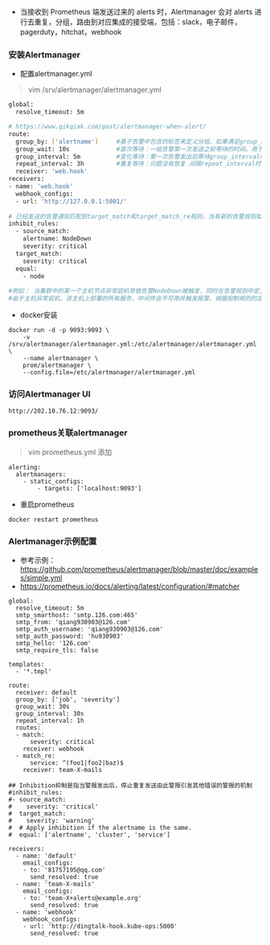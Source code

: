 * 当接收到 Prometheus 端发送过来的 alerts 时，Alertmanager 会对 alerts 进行去重复，分组，路由到对应集成的接受端，包括：slack，电子邮件，pagerduty，hitchat，webhook


### 安装Alertmanager
* 配置alertmanager.yml
>vim /srv/alertmanager/alertmanager.yml
```sh
global:
  resolve_timeout: 5m

# https://www.qikqiak.com/post/alertmanager-when-alert/
route:
  group_by: ['alertname']     #基于告警中包含的标签来定义分组，如果满足group_by中定义标签名称，那么这些告警将会合并为一个通知发送给接收器。
  group_wait: 10s             #首次等待：一组告警第一次发送之前等待的时间。用于等待抑制告警，或等待同一组告警采集更多初始告警后一起发送（一般设置为0秒 ~ 几分钟）
  group_interval: 5m          #变化等待：第一次告警发出后等待group_interval时间（一般设置为5分钟或更多），开始为该组触发新告警，如果期间有告警恢复，在group_interval到达时，也会一并将告警恢复信息发出
  repeat_interval: 3h         #重复等待：问题没有恢复 间隔repeat_interval时间，重复发送告警（通常设置为3小时或更长时间）
  receiver: 'web.hook'
receivers:
- name: 'web.hook'
  webhook_configs:
  - url: 'http://127.0.0.1:5001/'
  
# 已经发送的告警通知匹配到target_match和target_match_re规则，当有新的告警规则如果满足source_match或者定义的匹配规则，并且已发送的告警与新产生的告警中equal定义的标签完全相同，则启动抑制机制，新的告警不会发送。  
inhibit_rules:
  - source_match:
    alertname: NodeDown
    severity: critical
  target_match:
    severity: critical
  equal:
    - node
    
#例如： 当集群中的某一个主机节点异常宕机导致告警NodeDown被触发，同时在告警规则中定义了告警级别severity=critical。
#由于主机异常宕机，该主机上部署的所有服务，中间件会不可用并触发报警。根据抑制规则的定义，如果有新的告警级别为severity=critical，并且告警中标签node的值与NodeDown告警的相同，则说明新的告警是由NodeDown导致的，则启动抑制机制停止向接收器发送通知。
```

* docker安装
```
docker run -d -p 9093:9093 \
    -v /srv/alertmanager/alertmanager.yml:/etc/alertmanager/alertmanager.yml \
    --name alertmanager \
    prom/alertmanager \
    --config.file=/etc/alertmanager/alertmanager.yml
```

### 访问Alertmanager UI
```
http://202.10.76.12:9093/
```

### prometheus关联alertmanager
>vim prometheus.yml 添加
```
alerting:
  alertmanagers:
    - static_configs:
        - targets: ['localhost:9093']
```

* 重启prometheus
```
docker restart prometheus
```


### Alertmanager示例配置
* 参考示例：https://github.com/prometheus/alertmanager/blob/master/doc/examples/simple.yml
* https://prometheus.io/docs/alerting/latest/configuration/#matcher
```
global:
  resolve_timeout: 5m
  smtp_smarthost: 'smtp.126.com:465'
  smtp_from: 'qiang930903@126.com'
  smtp_auth_username: 'qiang930903@126.com'
  smtp_auth_password: 'hu930903'
  smtp_hello: '126.com'
  smtp_require_tls: false

templates:
  - '*.tmpl'

route:
  receiver: default
  group_by: ['job', 'severity']
  group_wait: 30s
  group_interval: 30s
  repeat_interval: 1h
  routes:
  - match:
      severity: critical
    receiver: webhook
  - match_re:
      service: ^(foo1|foo2|baz)$
    receiver: team-X-mails

## Inhibition抑制是指当警报发出后，停止重复发送由此警报引发其他错误的警报的机制
#inhibit_rules:
#- source_match:
#    severity: 'critical'
#  target_match:
#    severity: 'warning'
#  # Apply inhibition if the alertname is the same.
#  equal: ['alertname', 'cluster', 'service']

receivers:
  - name: 'default'
    email_configs:
    - to: '81757195@qq.com'
      send_resolved: true
  - name: 'team-X-mails'
    email_configs:
    - to: 'team-X+alerts@example.org'
      send_resolved: true
  - name: 'webhook'
    webhook_configs:
    - url: 'http://dingtalk-hook.kube-ops:5000'
      send_resolved: true
```